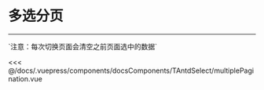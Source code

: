 
# 多选分页

---

<common-code-format>
  <docsComponents-TAntdSelect-multiplePagination slot="source"></docsComponents-TAntdSelect-multiplePagination>
  `注意：每次切换页面会清空之前页面选中的数据`

   <<< @/docs/.vuepress/components/docsComponents/TAntdSelect/multiplePagination.vue
</common-code-format>